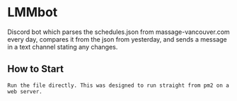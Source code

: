 # LMMbot

Discord bot which parses the schedules.json from massage-vancouver.com every day, compares it from the json from yesterday, and sends a message in a text channel stating any changes.
## How to Start

```Run the file directly. This was designed to run straight from pm2 on a web server.```

